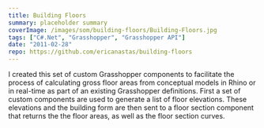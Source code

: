```yaml
---
title: Building Floors
summary: placeholder summary
coverImage: /images/som/building-floors/Building-Floors.jpg
tags: ["C#.Net", "Grasshopper", "Grasshopper API"]
date: "2011-02-28"
repo: https://github.com/ericanastas/building-floors
---
```


I created this set of custom Grasshopper components to facilitate the process of calculating gross floor areas from conceptual models in Rhino or in real-time as part of an existing Grasshopper definitions. First a set of custom components are used to generate a list of floor elevations. These elevations and the building form are then sent to a floor section component that returns the the floor areas, as well as the floor section curves.
